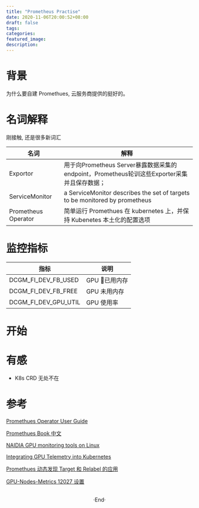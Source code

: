 ```yaml
---
title: "Prometheus Practise"
date: 2020-11-06T20:00:52+08:00
draft: false
tags: 
categories: 
featured_image: 
description: 
---
```

# 背景
为什么要自建 Promethues, 云服务商提供的挺好的。

# 名词解释 
刚接触, 还是很多新词汇

| 名词 |解释|
|---|---|
|Exportor|用于向Prometheus Server暴露数据采集的endpoint，Prometheus轮训这些Exporter采集并且保存数据；|
|ServiceMonitor| a  ServiceMonitor describes the set of targets to be monitored by prometheus |
|Prometheus Operator| 简单运行 Promethues 在 kubernetes 上，并保持 Kubenetes 本土化的配置选项|

# 监控指标 
|指标|说明|
|---|---|
|DCGM_FI_DEV_FB_USED | GPU 已用内存 | 
|DCGM_FI_DEV_FB_FREE | GPU 未用内存 |
|DCGM_FI_DEV_GPU_UTIL | GPU 使用率 |

# 开始



# 有感

- K8s CRD 无处不在


# 参考

[Promethues Operator User Guide](https://github.com/prometheus-operator/prometheus-operator/blob/master/Documentation/user-guides/getting-started.md)

[Promethues Book 中文 ](https://yunlzheng.gitbook.io/prometheus-book/)

[NAIDIA GPU monitoring tools on Linux](https://github.com/Hyvi/gpu-monitoring-tools)


[Integrating GPU Telemetry into Kubernetes](https://docs.nvidia.com/datacenter/cloud-native/kubernetes/dcgme2e.html)

[Promethues 动态发现 Target 和 Relabel 的应用](https://blog.csdn.net/M2l0ZgSsVc7r69eFdTj/article/details/79124770)


[GPU-Nodes-Metrics 12027 设置](https://blog.csdn.net/u010953692/article/details/107143338)

<br>

<center>  ·End·  </center>
